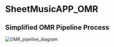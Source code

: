 # SheetMusicAPP_OMR
## Simplified OMR Pipeline Process
![OMR_pipeline_diagram](https://github.com/user-attachments/assets/48a6d2e8-ce02-4efd-87de-31c09873acbf)
